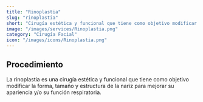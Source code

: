 ```yaml
---
title: "Rinoplastia"
slug: "rinoplastia"
short: "Cirugía estética y funcional que tiene como objetivo modificar la forma, tamaño y estructura de la nariz para mejorar su apariencia y/o su función respiratoria."
image: "/images/services/Rinoplastia.png"
category: "Cirugía Facial"
icon: "/images/icons/Rinoplastia.png"
---
```

## Procedimiento
La rinoplastia es una cirugía estética y funcional que tiene como objetivo modificar la forma, tamaño y estructura de la nariz para mejorar su apariencia y/o su función respiratoria.